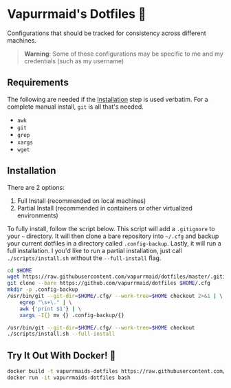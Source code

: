 # Vapurrmaid's Dotfiles :wrench:

Configurations that should be tracked for consistency across different machines.

> **Warning**: Some of these configurations may be specific to me and my credentials (such as my username)

## Requirements

The following are needed if the [Installation](#installation) step is used verbatim. For a complete
manual install, `git` is all that's needed.

- `awk`
- `git`
- `grep`
- `xargs`
- `wget`

## Installation

There are 2 options:

1. Full Install (recommended on local machines)
2. Partial Install (recommended in containers or other virtualized environments)

To fully install, follow the script below. This script will add a `.gitignore` to your `~` directory.
It will then clone a bare repository into `~/.cfg` and backup your current dotfiles in a directory
called `.config-backup`. Lastly, it will run a full installation. I you'd like to run a partial
installation, just call `./scripts/install.sh` without the `--full-install` flag.

```bash
cd $HOME
wget https://raw.githubusercontent.com/vapurrmaid/dotfiles/master/.gitignore
git clone --bare https://github.com/vapurrmaid/dotfiles $HOME/.cfg
mkdir -p .config-backup
/usr/bin/git --git-dir=$HOME/.cfg/ --work-tree=$HOME checkout 2>&1 | \
    egrep "\s+\." | \
    awk {'print $1'} | \
    xargs -I{} mv {} .config-backup/{}

/usr/bin/git --git-dir=$HOME/.cfg/ --work-tree=$HOME checkout
./scripts/install.sh --full-install
```

## Try It Out With Docker! :whale:

```bash
docker build -t vapurrmaids-dotfiles https://raw.githubusercontent.com/vapurrmaid/dotfiles/master/docker/Dockerfile
docker run -it vapurrmaids-dotfiles bash
```
